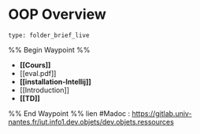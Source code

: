 # OOP Overview
 
```ccard
type: folder_brief_live
```
 
%% Begin Waypoint %%
- **[[Cours]]**
- [[eval.pdf]]
- **[[installation-Intellij]]**
- [[Introduction]]
- **[[TD]]**

%% End Waypoint %%
lien #Madoc : https://gitlab.univ-nantes.fr/iut.info1.dev.objets/dev.objets.ressources
